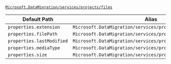 [`Microsoft.DataMigration/services/projects/files`](https://docs.microsoft.com/en-us/azure/templates/microsoft.datamigration/services/projects/files)

| Default Path | Alias |
|---|---|
| `properties.extension` | `Microsoft.DataMigration/services/projects/files/extension` |
| `properties.filePath` | `Microsoft.DataMigration/services/projects/files/filePath` |
| `properties.lastModified` | `Microsoft.DataMigration/services/projects/files/lastModified` |
| `properties.mediaType` | `Microsoft.DataMigration/services/projects/files/mediaType` |
| `properties.size` | `Microsoft.DataMigration/services/projects/files/size` |

